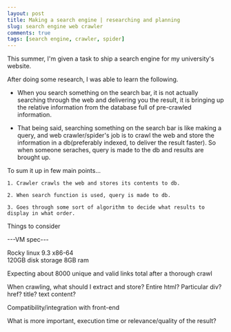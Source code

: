 ```yaml
---
layout: post
title: Making a search engine | researching and planning
slug: search engine web crawler
comments: true
tags: [search engine, crawler, spider]
---
```


This summer, I'm given a task to ship a search engine for my university's website.

After doing some research, I was able to learn the following.

* When you search something on the search bar, it is not actually searching through the web and delivering you the result, it is bringing up the relative information from the database full of pre-crawled information.

* That being said, searching something on the search bar is like making a query, and web crawler/spider's job is to crawl the web and store the information in a db(preferably indexed, to deliver the result faster). So when someone seraches, query is made to the db and results are brought up.

To sum it up in few main points...

    1. Crawler crawls the web and stores its contents to db.

    2. When search function is used, query is made to db.

    3. Goes through some sort of algorithm to decide what results to display in what order.

Things to consider

---VM spec---

Rocky linux 9.3 x86-64<br>
120GB disk storage 8GB ram

Expecting about 8000 unique and valid links total after a thorough crawl

When crawling, what should I extract and store? Entire html? Particular div? href? title? text content?

Compatibility/integration with front-end

What is more important, execution time or relevance/quality of the result?